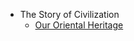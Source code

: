 * The Story of Civilization
  * [Our Oriental Heritage](./the-story-of-civilization/our-oriental-heritage/index)